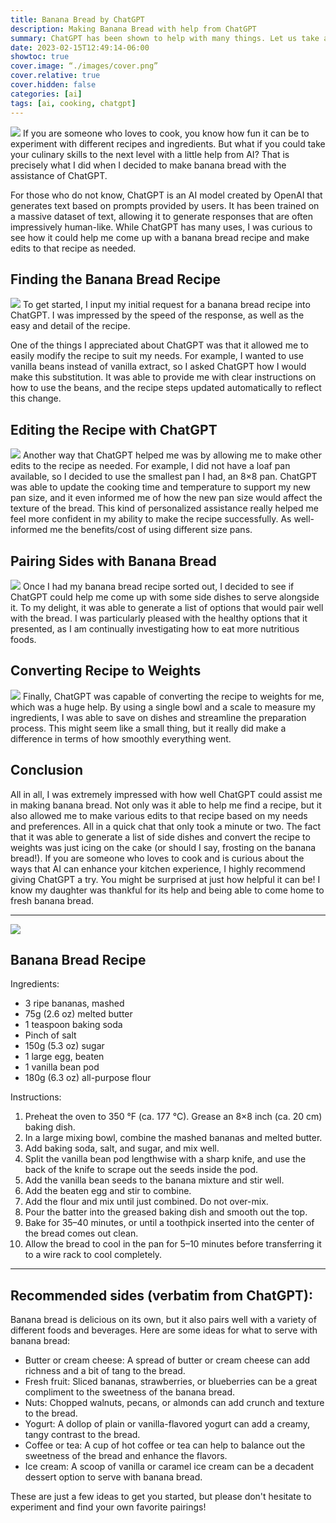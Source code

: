 ```yaml
---
title: Banana Bread by ChatGPT
description: Making Banana Bread with help from ChatGPT
summary: ChatGPT has been shown to help with many things. Let us take a look about how ChatGPT can help us in the kitchen, and more importantly if it can make a good banana bread.
date: 2023-02-15T12:49:14-06:00
showtoc: true
cover.image: “./images/cover.png”
cover.relative: true
cover.hidden: false
categories: [ai]
tags: [ai, cooking, chatgpt]
---
```

![][image-1]
If you are someone who loves to cook, you know how fun it can be to experiment with different recipes and ingredients. But what if you could take your culinary skills to the next level with a little help from AI? That is precisely what I did when I decided to make banana bread with the assistance of ChatGPT.

For those who do not know, ChatGPT is an AI model created by OpenAI that generates text based on prompts provided by users. It has been trained on a massive dataset of text, allowing it to generate responses that are often impressively human-like. While ChatGPT has many uses, I was curious to see how it could help me come up with a banana bread recipe and make edits to that recipe as needed.

## Finding the Banana Bread Recipe
![][image-2]
To get started, I input my initial request for a banana bread recipe into ChatGPT. I was impressed by the speed of the response, as well as the easy and detail of the recipe.

One of the things I appreciated about ChatGPT was that it allowed me to easily modify the recipe to suit my needs. For example, I wanted to use vanilla beans instead of vanilla extract, so I asked ChatGPT how I would make this substitution. It was able to provide me with clear instructions on how to use the beans, and the recipe steps updated automatically to reflect this change.

## Editing the Recipe with ChatGPT
![][image-3]
Another way that ChatGPT helped me was by allowing me to make other edits to the recipe as needed. For example, I did not have a loaf pan available, so I decided to use the smallest pan I had, an 8×8 pan. ChatGPT was able to update the cooking time and temperature to support my new pan size, and it even informed me of how the new pan size would affect the texture of the bread. This kind of personalized assistance really helped me feel more confident in my ability to make the recipe successfully. As well-informed me the benefits/cost of using different size pans.

## Pairing Sides with Banana Bread
![][image-4]
Once I had my banana bread recipe sorted out, I decided to see if ChatGPT could help me come up with some side dishes to serve alongside it. To my delight, it was able to generate a list of options that would pair well with the bread. I was particularly pleased with the healthy options that it presented, as I am continually investigating how to eat more nutritious foods.

## Converting Recipe to Weights
![][image-5]
Finally, ChatGPT was capable of converting the recipe to weights for me, which was a huge help. By using a single bowl and a scale to measure my ingredients, I was able to save on dishes and streamline the preparation process. This might seem like a small thing, but it really did make a difference in terms of how smoothly everything went.

## Conclusion

All in all, I was extremely impressed with how well ChatGPT could assist me in making banana bread. Not only was it able to help me find a recipe, but it also allowed me to make various edits to that recipe based on my needs and preferences. All in a quick chat that only took a minute or two. The fact that it was able to generate a list of side dishes and convert the recipe to weights was just icing on the cake (or should I say, frosting on the banana bread!). If you are someone who loves to cook and is curious about the ways that AI can enhance your kitchen experience, I highly recommend giving ChatGPT a try. You might be surprised at just how helpful it can be! I know my daughter was thankful for its help and being able to come home to fresh banana bread.


---
![][image-6]
## Banana Bread Recipe

Ingredients:
- 3 ripe bananas, mashed
- 75g (2.6 oz) melted butter
- 1 teaspoon baking soda
- Pinch of salt
- 150g (5.3 oz) sugar
- 1 large egg, beaten
- 1 vanilla bean pod
- 180g (6.3 oz) all-purpose flour

Instructions:
1. Preheat the oven to 350 °F (ca. 177 °C). Grease an 8×8 inch (ca. 20 cm) baking dish.
2. In a large mixing bowl, combine the mashed bananas and melted butter.
3. Add baking soda, salt, and sugar, and mix well.
4. Split the vanilla bean pod lengthwise with a sharp knife, and use the back of the knife to scrape out the seeds inside the pod.
5. Add the vanilla bean seeds to the banana mixture and stir well.
6. Add the beaten egg and stir to combine.
7. Add the flour and mix until just combined. Do not over-mix.
8. Pour the batter into the greased baking dish and smooth out the top.
9. Bake for 35–40 minutes, or until a toothpick inserted into the center of the bread comes out clean.
10. Allow the bread to cool in the pan for 5–10 minutes before transferring it to a wire rack to cool completely.
---
## Recommended sides (verbatim from ChatGPT):
Banana bread is delicious on its own, but it also pairs well with a variety of different foods and beverages. Here are some ideas for what to serve with banana bread:

- Butter or cream cheese: A spread of butter or cream cheese can add richness and a bit of tang to the bread.
- Fresh fruit: Sliced bananas, strawberries, or blueberries can be a great compliment to the sweetness of the banana bread.
- Nuts: Chopped walnuts, pecans, or almonds can add crunch and texture to the bread.
- Yogurt: A dollop of plain or vanilla-flavored yogurt can add a creamy, tangy contrast to the bread.
- Coffee or tea: A cup of hot coffee or tea can help to balance out the sweetness of the bread and enhance the flavors.
- Ice cream: A scoop of vanilla or caramel ice cream can be a decadent dessert option to serve with banana bread.

These are just a few ideas to get you started, but please don't hesitate to experiment and find your own favorite pairings!





[image-1]:	./images/cover.png
[image-2]:	./images/recipe.png
[image-3]:	./images/pan_size.png
[image-4]:	./images/sides.png
[image-5]:	./images/weights.png
[image-6]:	./images/export.png
